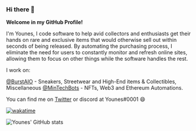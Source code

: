 ### Hi there 👋

**Welcome in my GitHub Profile!**

I'm Younes, I code software to help avid collectors and enthusiasts get their hands on rare and exclusive items that would otherwise sell out within seconds of being released. By automating the purchasing process, I eliminate the need for users to constantly monitor and refresh online sites, allowing them to focus on other things while the software handles the rest.

I work on:

[@BurstAIO](https://github.com/burstaio) - Sneakers, Streetwear and High-End items & Collectibles, Miscellaneous
[@MinTechBots](https://github.com/MinTechBots) - NFTs, Web3 and Ethereum Automations.


You can find me on [Twitter](https://twitter.com/offwhtdev) or discord at Younes#0001 😄

[![wakatime](https://wakatime.com/badge/user/1e60a569-6815-4400-b077-7da3507a245c.svg)](https://wakatime.com/@1e60a569-6815-4400-b077-7da3507a245c)

![Younes' GitHub stats](https://github-readme-stats.vercel.app/api?username=younesdev1&show_icons=true&theme=tokyonight&count_private=true)
